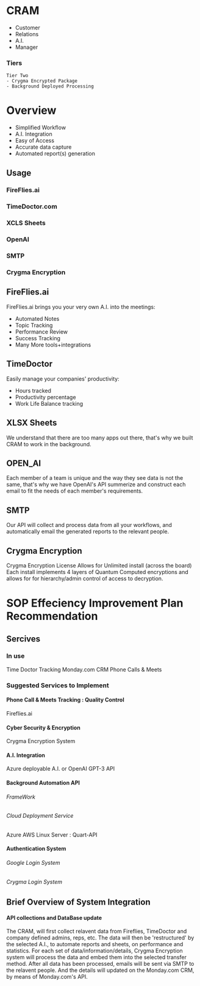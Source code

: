
# CRAM #
- Customer
- Relations
- A.I.
- Manager

### Tiers ###

``` 
Tier Two
- Crygma Encrypted Package
- Background Deployed Processing

```

# Overview #

- Simplified Workflow
- A.I. Integration
- Easy of Access
- Accurate data capture
- Automated report(s) generation

## Usage ##
### FireFlies.ai ###
### TimeDoctor.com ###
### XCLS Sheets ###
### OpenAI ###
### SMTP ###
### Crygma Encryption ###

## FireFlies.ai ##

FireFlies.ai brings you your very own A.I. into the meetings:
- Automated Notes
- Topic Tracking
- Performance Review
- Success Tracking
- Many More tools+integrations

## TimeDoctor ##

Easily manage your companies' productivity:
- Hours tracked
- Productivity percentage
- Work Life Balance tracking


## XLSX Sheets ##

We understand that there are too many apps out there,
that's why we built CRAM to work in the background.


## OPEN_AI ##

Each member of a team is unique and the way they see data is not the same,
that's why we have OpenAI's API summerize and construct each email
to fit the needs of each member's requirements.


## SMTP ##

Our API will collect and process data from all your workflows,
and automatically email the generated reports to the relevant people.


## Crygma Encryption ## 

Crygma Encryption License Allows for Unlimited install (across the board)
Each install implements 4 layers of Quantum Computed encryptions and
allows for for hierarchy/admin control of access to decryption.

# SOP Effeciency Improvement Plan Recommendation #

## Sercives ##

### In use ###

<p>
 Time Doctor Tracking
 Monday.com CRM 
 Phone Calls & Meets
</P>


### Suggested Services to Implement ###


<h4>Phone Call & Meets Tracking : Quality Control</h4>
    <p>
    Fireflies.ai 
    </p>
<h4>Cyber Security & Encryption</h4>
    <p>
    Crygma Encryption System
    </p>
<h4>A.I. Integration</h4>
    <p>
    Azure deployable A.I. 
    or
    OpenAI GPT-3 API
    </p>
<h4>Background Automation API</h4>
    <h6>FrameWork</h6>
    <h6>Cloud Deployment Service</h6>
    <p>
    Azure AWS Linux Server : Quart-API
    </p>
<h4>Authentication System</h4>
    <h6>Google Login System</h6>
    <h6>Crygma Login System</h6>

<h2>Brief Overview of System Integration</h2>
    <h4>API collections and DataBase update</h4>
    <p>
    The CRAM, will first collect relavent data
    from Fireflies, TimeDoctor and company defined admins, reps, etc.
    The data will then be 'restructured' by the selected A.I., to automate reports and
    sheets, on performance and statistics. 
    For each set of data/information/details, Crygma Encryption system will process the data
    and embed them into the selected transfer method.
    After all data has been processed, emails will be sent via SMTP to the relavent people.
    And the details will updated on the Monday.com CRM, by means of Monday.com's API.
    </p>
